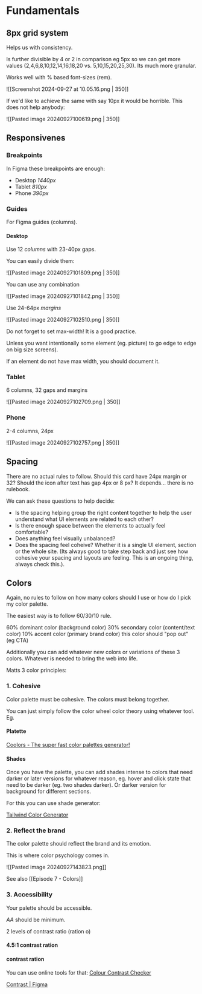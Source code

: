 # Fundamentals

## 8px grid system

Helps us with consistency.

Is further divisible by 4 or 2 in comparison eg 5px so we can get more values (2,4,6,8,10,12,14,16,18,20 vs.  5,10,15,20,25,30). Its much more granular.

Works well with % based font-sizes (rem).

![[Screenshot 2024-09-27 at 10.05.16.png | 350]]

If we'd like to achieve the same with say 10px it would be horrible.
This does not help anybody:

![[Pasted image 20240927100619.png | 350]]

## Responsivenes

### Breakpoints
In Figma these breakpoints are enough:

- Desktop *1440px*
- Tablet *810px*
-  Phone *390px*

### Guides
For Figma guides (columns).

#### Desktop 

Use 12 *columns* with 23-40px gaps.

You can easily divide them:

![[Pasted image 20240927101809.png | 350]]

You can use any combination

![[Pasted image 20240927101842.png | 350]]

Use 24-64px *margins*

![[Pasted image 20240927102510.png | 350]]


Do not forget to set max-width! It is a good practice.

Unless you want intentionally some element (eg. picture) to go edge to edge on big size screens). 

If an element do not have max width, you should document it.
### Tablet

6 columns, 32 gaps and margins

![[Pasted image 20240927102709.png | 350]]


### Phone

2-4 columns, 24px



![[Pasted image 20240927102757.png | 350]]


## Spacing

There are no actual rules to follow. Should this card have 24px margin or 32? Should the icon after text has gap 4px or 8 px? It depends... there is no rulebook.

We can ask these questions to help decide:

- Is the spacing helping group the right content together to help the user understand what UI elements are related to each other?
- Is there enough space between the elements to actually feel comfortable?
- Does anything feel visually unbalanced?
- Does the spacing feel coheive? Whether it is a single UI element, section or the whole site. (Its always good to take step back and just see how cohesive your spacing and layouts are feeling. This is an ongoing thing, always check this.). 

## Colors

Again, no rules to follow on how many colors should I use or how do I pick my color palette.

The easiest way is to follow 60/30/10 rule.

60% dominant color (background color)
30% secondary color (content/text color)
10% accent color (primary brand color) this color should "pop out" (eg CTA)

Additionally you can add whatever new colors or variations of these 3 colors. Whatever is needed to bring the web into life.

Matts 3 color principles:

### 1. Cohesive

Color palette must be cohesive. The colors must belong together.

You can just simply follow the color wheel color theory using whatever tool. Eg.

#### Platette

[Coolors - The super fast color palettes generator!](https://coolors.co/)

#### Shades
Once you have the palette, you can add shades intense to colors that need darker or later versions for whatever reason, eg. hover and click state that need to be darker (eg. two shades darker).  Or darker version for background for different sections.

For this you can use shade generator:

[Tailwind Color Generator](https://uicolors.app/create)

### 2. Reflect the brand

The color palette should reflect the brand and its emotion.

This is where color psychology comes in.

![[Pasted image 20240927143823.png]]

See also [[Episode 7 - Colors]]


### 3. Accessibility

Your palette should be accessible. 

*AA* should be minimum.

2 levels of contrast ratio (ration o)

#### 4.5:1 contrast ration



#### contrast ration


You can use online tools for that:
[Colour Contrast Checker](https://colourcontrast.cc/)

[Contrast | Figma](https://www.figma.com/community/plugin/748533339900865323/contrast)